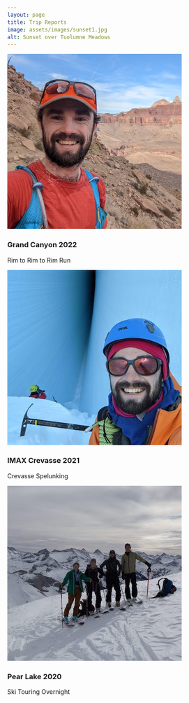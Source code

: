 ```yaml
---
layout: page
title: Trip Reports
image: assets/images/sunset1.jpg
alt: Sunset over Tuolumne Meadows
---
```



<section>
  <div class="posts">
    <article>
      <a href="{{ '/tripReports/GrandCanyon.html' | absolute_url }}" class="image"><img src="assets/images/r2r2rIcon.jpg" alt="Grand Canyon"/></a>
      <h3>Grand Canyon 2022</h3>
      <p>Rim to Rim to Rim Run</p>
    </article>
    <article>
      <a href="{{ '/tripReports/SouthernSpelunking.html' | absolute_url }}" class="image"><img src="assets/images/imax7Icon.jpg" alt="Paul in a crevase"/></a>
      <h3>IMAX Crevasse 2021</h3>
      <p>Crevasse Spelunking</p>
    </article>
    <article>
      <a href="{{ '/tripReports/PearLake2020.html' | absolute_url }}" class="image"><img src="assets/images/pearLake7Icon.jpg" alt=" 4 people on skis pose for a picture on a mountain ridgeline"/></a>
      <h3>Pear Lake 2020</h3>
      <p>Ski Touring Overnight</p>
    </article>
  </div>
</section>